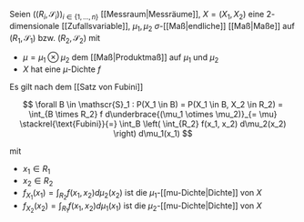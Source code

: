 Seien $((R_i, \mathscr{S}_i))_{i \in \{ 1, \dots, n \}}$ [[Messraum|Messräume]], $X = (X_1, X_2)$ eine $2$-dimensionale [[Zufallsvariable]], $\mu_1, \mu_2$ $\sigma$-[[Maß|endliche]] [[Maß|Maße]] auf $(R_1, \mathscr{S}_1)$ bzw. $(R_2, \mathscr{S}_2)$ mit
- $\mu = \mu_1 \otimes \mu_2$ dem [[Maß|Produktmaß]] auf $\mu_1$ und $\mu_2$
- $X$ hat eine  $\mu$-Dichte $f$

Es gilt nach dem [[Satz von Fubini]]

$$
	\forall B \in \mathscr{S}_1 : P(X_1 \in B) = P(X_1 \in B, X_2 \in R_2) = \int_{B \times R_2} f d\underbrace{(\mu_1 \otimes \mu_2)}_{= \mu} \stackrel{\text{Fubini}}{=} \int_B \left( \int_{R_2} f(x_1, x_2) d\mu_2(x_2) \right) d\mu_1(x_1)
$$

mit
- $x_1 \in R_1$
- $x_2 \in R_2$
- $f_{X_1}(x_1) = \int_{R_2} f(x_1, x_2) d\mu_2(x_2)$ ist die $\mu_1$-[[mu-Dichte|Dichte]] von $X$
- $f_{X_2}(x_2) = \int_{R_1} f(x_1, x_2) d\mu_1(x_1)$ ist die $\mu_2$-[[mu-Dichte|Dichte]] von $X$